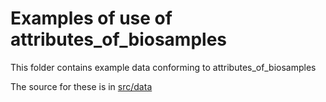 # Examples of use of attributes_of_biosamples

This folder contains example data conforming to attributes_of_biosamples

The source for these is in [src/data](../src/data/examples)